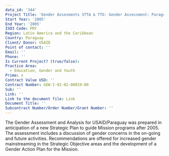 ```yaml
---
data_id: '344'
Project Title: 'Gender Assesments STTA & TTO: Gender Assessment: Paraguay (TDY 41)'
Start Year: '2005'
End Year: '2005'
ISO3 Code: PRY
Region: Latin America and the Caribbean
Country: Paraguay
Client/ Donor: USAID
Point of contact: ''
Email: ''
Phone: ''
Is Current Project? (true/false): 
Practice Area:
  - Education, Gender and Youth
Prime: x
Contract Value USD: ''
Contract Number: GEW-I-01-02-00019-00
Sub: ''
Link: ''
Link to the document file: Link
Document Title: ''
Subcontract Number/Order Number/Grant Number: ''
---
```


The Gender Assessment and Analysis for USAID/Paraguay was prepared in anticipation of a new Strategic Plan to guide Mission programs after 2005. The assessment includes a discussion of gender concerns in the on-going and future activities. Recommendations are offered for increased gender mainstreaming in the Strategic Objective areas and the development of a Gender Action Plan for the Mission.